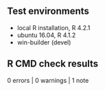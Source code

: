 ## Test environments
* local R installation, R 4.2.1 
* ubuntu 16.04, R 4.1.2
* win-builder (devel)

## R CMD check results

0 errors | 0 warnings | 1 note

